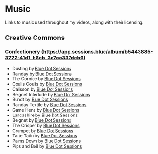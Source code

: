 # Music
Links to music used throughout my videos, along with their licensing.

## Creative Commons

### Confectionery (https://app.sessions.blue/album/b5443885-3772-41d1-b6eb-3c7cc337deb6)
- Dusting by <a href="https://app.sessions.blue/browse/track/31200">Blue Dot Sessions</a>
- Rainday by <a href="https://app.sessions.blue/browse/track/31201">Blue Dot Sessions</a>
- The Cornice by <a href="https://app.sessions.blue/browse/track/31202">Blue Dot Sessions</a>
- Coulis Coulis by <a href="https://app.sessions.blue/browse/track/31203">Blue Dot Sessions</a>
- Calisson by <a href="https://app.sessions.blue/browse/track/31205">Blue Dot Sessions</a>
- Beignet Interlude by <a href="https://app.sessions.blue/browse/track/31206">Blue Dot Sessions</a>
- Bundt by <a href="https://app.sessions.blue/browse/track/31208">Blue Dot Sessions</a>
- Rainday Textile by <a href="https://app.sessions.blue/browse/track/31209">Blue Dot Sessions</a>
- Game Hens by <a href="https://app.sessions.blue/browse/track/31210">Blue Dot Sessions</a>
- Lancashire by <a href="https://app.sessions.blue/browse/track/31211">Blue Dot Sessions</a>
- Beignet by <a href="https://app.sessions.blue/browse/track/31213">Blue Dot Sessions</a>
- The Crisper by <a href="https://app.sessions.blue/browse/track/31214">Blue Dot Sessions</a>
- Crumpet by <a href="https://app.sessions.blue/browse/track/31216">Blue Dot Sessions</a>
- Tarte Tatin by <a href="https://app.sessions.blue/browse/track/31217">Blue Dot Sessions</a>
- Palms Down by <a href="https://app.sessions.blue/browse/track/31218">Blue Dot Sessions</a>
- Pips and Boil by <a href="https://app.sessions.blue/browse/track/31219">Blue Dot Sessions</a>
